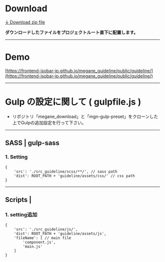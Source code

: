 # Download

[↓ Download zip file](https://github.com/frontend-isobar-jp/megane_guideline/blob/master/meagne_guideline.zip?raw=true)

**ダウンロードしたファイルをプロジェクトルート直下に配置します。**

----

# Demo

[https://frontend-isobar-jp.github.io/megane_guideline/public/guideline/](https://frontend-isobar-jp.github.io/megane_guideline/public/guideline/)

----

# Gulp の設定に関して ( gulpfile.js )
- リポジトリ「megane_download」と「mgn-gulp-preset」をクローンした上でGulpの追加設定を行って下さい。

___

## SASS | gulp-sass

### 1. Setting

```
{
    'src': './src_guideline/scss/**/', // sass path
    'dist': ROOT_PATH + 'guideline/assets/css/' // css path
}
```

___

## Scripts |

### 1. setting追加

```
{
    'src': './src_guideline/js/',
    'dist': ROOT_PATH + 'guideline/assets/js',
    'fileName': [ // main file
        'component.js',
        'main.js'
    ]
}
```
